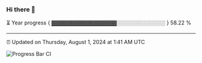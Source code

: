 ### Hi there 👋

⏳ Year progress { ▓▓▓▓▓▓▓▓▓▓▓▓▓▓▓▓▓░░░░░░░░░░░░░ } 58.22 %

---

⏰ Updated on Thursday, August 1, 2024 at 1:41 AM UTC

![Progress Bar CI](https://github.com/arthurbuhl/arthurbuhl/workflows/Progress%20Bar%20CI/badge.svg)

